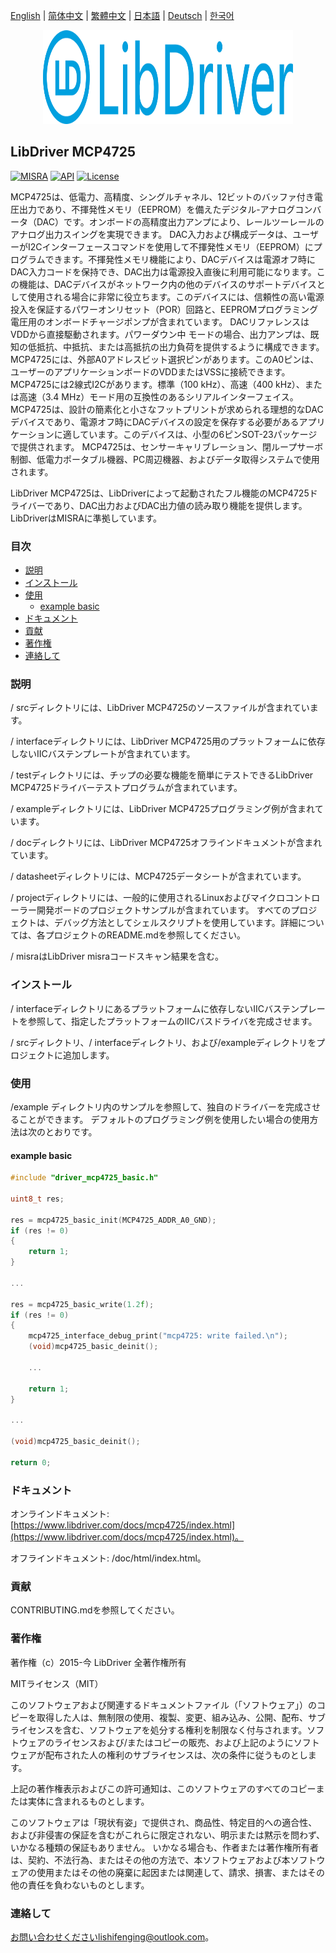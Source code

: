 [English](/README.md) | [ 简体中文](/README_zh-Hans.md) | [繁體中文](/README_zh-Hant.md) | [日本語](/README_ja.md) | [Deutsch](/README_de.md) | [한국어](/README_ko.md)

<div align=center>
<img src="/doc/image/logo.svg" width="400" height="150"/>
</div>

## LibDriver MCP4725

[![MISRA](https://img.shields.io/badge/misra-compliant-brightgreen.svg)](/misra/README.md) [![API](https://img.shields.io/badge/api-reference-blue.svg)](https://www.libdriver.com/docs/mcp4725/index.html) [![License](https://img.shields.io/badge/license-MIT-brightgreen.svg)](/LICENSE)

MCP4725は、低電力、高精度、シングルチャネル、12ビットのバッファ付き電圧出力であり、不揮発性メモリ（EEPROM）を備えたデジタル-アナログコンバータ（DAC）です。オンボードの高精度出力アンプにより、レールツーレールのアナログ出力スイングを実現できます。
DAC入力および構成データは、ユーザーがI2Cインターフェースコマンドを使用して不揮発性メモリ（EEPROM）にプログラムできます。不揮発性メモリ機能により、DACデバイスは電源オフ時にDAC入力コードを保持でき、DAC出力は電源投入直後に利用可能になります。この機能は、DACデバイスがネットワーク内の他のデバイスのサポートデバイスとして使用される場合に非常に役立ちます。このデバイスには、信頼性の高い電源投入を保証するパワーオンリセット（POR）回路と、EEPROMプログラミング電圧用のオンボードチャージポンプが含まれています。 DACリファレンスはVDDから直接駆動されます。パワーダウン中
モードの場合、出力アンプは、既知の低抵抗、中抵抗、または高抵抗の出力負荷を提供するように構成できます。MCP4725には、外部A0アドレスビット選択ピンがあります。このA0ピンは、ユーザーのアプリケーションボードのVDDまたはVSSに接続できます。MCP4725には2線式I2Cがあります。標準（100 kHz）、高速（400 kHz）、または高速（3.4 MHz）モード用の互換性のあるシリアルインターフェイス。 MCP4725は、設計の簡素化と小さなフットプリントが求められる理想的なDACデバイスであり、電源オフ時にDACデバイスの設定を保存する必要があるアプリケーションに適しています。このデバイスは、小型の6ピンSOT-23パッケージで提供されます。 MCP4725は、センサーキャリブレーション、閉ループサーボ制御、低電力ポータブル機器、PC周辺機器、およびデータ取得システムで使用されます。

LibDriver MCP4725は、LibDriverによって起動されたフル機能のMCP4725ドライバーであり、DAC出力およびDAC出力値の読み取り機能を提供します。 LibDriverはMISRAに準拠しています。

### 目次

  - [説明](#説明)
  - [インストール](#インストール)
  - [使用](#使用)
    - [example basic](#example-basic)
  - [ドキュメント](#ドキュメント)
  - [貢献](#貢献)
  - [著作権](#著作権)
  - [連絡して](#連絡して)

### 説明

/ srcディレクトリには、LibDriver MCP4725のソースファイルが含まれています。

/ interfaceディレクトリには、LibDriver MCP4725用のプラットフォームに依存しないIICバステンプレートが含まれています。

/ testディレクトリには、チップの必要な機能を簡単にテストできるLibDriver MCP4725ドライバーテストプログラムが含まれています。

/ exampleディレクトリには、LibDriver MCP4725プログラミング例が含まれています。

/ docディレクトリには、LibDriver MCP4725オフラインドキュメントが含まれています。

/ datasheetディレクトリには、MCP4725データシートが含まれています。

/ projectディレクトリには、一般的に使用されるLinuxおよびマイクロコントローラー開発ボードのプロジェクトサンプルが含まれています。 すべてのプロジェクトは、デバッグ方法としてシェルスクリプトを使用しています。詳細については、各プロジェクトのREADME.mdを参照してください。

/ misraはLibDriver misraコードスキャン結果を含む。

### インストール

/ interfaceディレクトリにあるプラットフォームに依存しないIICバステンプレートを参照して、指定したプラットフォームのIICバスドライバを完成させます。

/ srcディレクトリ、/ interfaceディレクトリ、および/exampleディレクトリをプロジェクトに追加します。

### 使用

/example ディレクトリ内のサンプルを参照して、独自のドライバーを完成させることができます。 デフォルトのプログラミング例を使用したい場合の使用方法は次のとおりです。

#### example basic

```C
#include "driver_mcp4725_basic.h"

uint8_t res;

res = mcp4725_basic_init(MCP4725_ADDR_A0_GND);
if (res != 0)
{
    return 1;
}

...

res = mcp4725_basic_write(1.2f);
if (res != 0)
{
    mcp4725_interface_debug_print("mcp4725: write failed.\n");
    (void)mcp4725_basic_deinit();

    ...
    
    return 1;
}

...

(void)mcp4725_basic_deinit();

return 0;
```

### ドキュメント

オンラインドキュメント: [https://www.libdriver.com/docs/mcp4725/index.html](https://www.libdriver.com/docs/mcp4725/index.html)。

オフラインドキュメント: /doc/html/index.html。

### 貢献

CONTRIBUTING.mdを参照してください。

### 著作権

著作権（c）2015-今 LibDriver 全著作権所有

MITライセンス（MIT）

このソフトウェアおよび関連するドキュメントファイル（「ソフトウェア」）のコピーを取得した人は、無制限の使用、複製、変更、組み込み、公開、配布、サブライセンスを含む、ソフトウェアを処分する権利を制限なく付与されます。ソフトウェアのライセンスおよび/またはコピーの販売、および上記のようにソフトウェアが配布された人の権利のサブライセンスは、次の条件に従うものとします。

上記の著作権表示およびこの許可通知は、このソフトウェアのすべてのコピーまたは実体に含まれるものとします。

このソフトウェアは「現状有姿」で提供され、商品性、特定目的への適合性、および非侵害の保証を含むがこれらに限定されない、明示または黙示を問わず、いかなる種類の保証もありません。 いかなる場合も、作者または著作権所有者は、契約、不法行為、またはその他の方法で、本ソフトウェアおよび本ソフトウェアの使用またはその他の廃棄に起因または関連して、請求、損害、またはその他の責任を負わないものとします。

### 連絡して

お問い合わせくださいlishifenging@outlook.com。